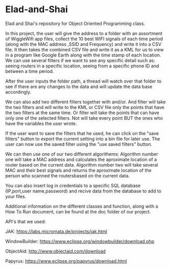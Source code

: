# Elad-and-Shai
Elad and Shai's repository for Object Oriented Programming class.

In this project, the user will give the address to a folder with an assortment of WiggleWifi app files, collect the 10 best WIFI signals of each time period (along with the MAC address ,SSID and Frequency) and write it into a CSV file. It then takes the combined CSV file and write it as a KML for us to view in a program like Google Earth along with the time stamp of each location. We can use several filters if we want to see any specific detail such as: seeing routers in a specific location, seeing from a specific phone ID and between a time period.

After the user inputs the folder path, a thread will watch over that folder to see if there are any changes to the data and will update the data base accordingly.

We can also add two different filters together with and/or. And filter will take the two filters and will write to the KML or CSV file only the points that have the two filters at the same time. Or filter will take the points that can have only one of the selected filters. Not will take every point BUT the ones who have the variables the user wrote.

If the user want to save the filters that he used, he can click on the "save filters" button to export the current setting into a bin file for later use. The user can now use the saved filter using the "use saved filters" button.

We can then use one of our two different algorithems:
Algorithm number one will take a MAC address and calculates the aproximate location of a router based on the current data.
Algorithm number two will take several MAC and their best signals and returns the aproximate location of the person who scanned the routersbased on the current data.

You can also insert log in credentials to a specific SQL database (IP,port,user name,password) and recive data from the database to add to your files.

Additional information on the different classes and function, along with a How To Run document, can be found at the doc folder of our project.

API's that we used:

JAK: https://labs.micromata.de/projects/jak.html

WindowBuilder: https://www.eclipse.org/windowbuilder/download.php

ObjectAid: http://www.objectaid.com/download

Papyrus: https://www.eclipse.org/papyrus/download.html
